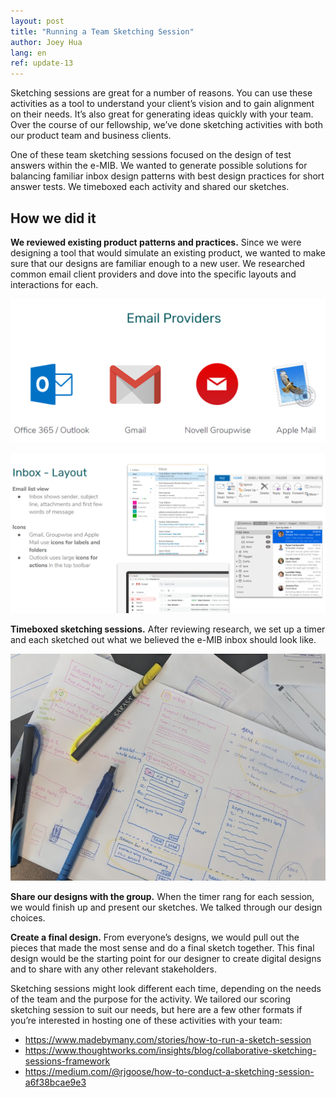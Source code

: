 ```yaml
---
layout: post
title: "Running a Team Sketching Session"
author: Joey Hua
lang: en
ref: update-13
---
```

Sketching sessions are great for a number of reasons. You can use these activities as a tool to understand your client’s vision and to gain alignment on their needs. It’s also great for generating ideas quickly with your team. Over the course of our fellowship, we’ve done sketching activities with both our product team and business clients.

One of these team sketching sessions focused on the design of test answers within the e-MIB. We wanted to generate possible solutions for balancing familiar inbox design patterns with best design practices for short answer tests. We timeboxed each activity and shared our sketches.

## How we did it

**We reviewed existing product patterns and practices.** Since we were designing a tool that would simulate an existing product, we wanted to make sure that our designs are familiar enough to a new user. We researched common email client providers and dove into the specific layouts and interactions for each. 

![alt text](https://raw.githubusercontent.com/code-for-canada/psc-updates/master/images/email-providers.png "Common email client providers: Outlook, Gmail, Novell Groupwise, Applemail")

![alt text](https://raw.githubusercontent.com/code-for-canada/psc-updates/master/images/inbox-layout.png "Common inbox layout design patterns include a list view of the emails received and the use of icons for labels and folders.")

**Timeboxed sketching sessions.** After reviewing research, we set up a timer and each sketched out what we believed the e-MIB inbox should look like. 

![alt text](https://raw.githubusercontent.com/code-for-canada/psc-updates/master/images/sketches.png "The results of our sketching session: a paper wireframe for the inbox")


**Share our designs with the group.** When the timer rang for each session, we would finish up and present our sketches. We talked through our design choices.


**Create a final design.** From everyone’s designs, we would pull out the pieces that made the most sense and do a final sketch together. This final design would be the starting point for our designer to create digital designs and to share with any other relevant stakeholders.

Sketching sessions might look different each time, depending on the needs of the team and the purpose for the activity. We tailored our scoring sketching session to suit our needs, but here are a few other formats if you’re interested in hosting one of these activities with your team:
- https://www.madebymany.com/stories/how-to-run-a-sketch-session
- https://www.thoughtworks.com/insights/blog/collaborative-sketching-sessions-framework 
- https://medium.com/@rjgoose/how-to-conduct-a-sketching-session-a6f38bcae9e3 

